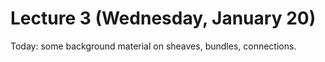 # Lecture 3 (Wednesday, January 20)

Today: some background material on sheaves, bundles, connections.
